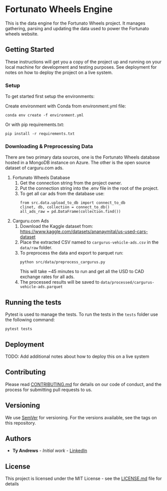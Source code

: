 # Fortunato Wheels Engine

This is the data engine for the Fortunato Wheels project. It manages gathering, parsing and updating the data used to power the Fortunato wheels website.

## Getting Started

These instructions will get you a copy of the project up and running on your local machine for development and testing purposes. See deployment for notes on how to deploy the project on a live system.

### Setup

To get started first setup the environments:

Create environment with Conda from environment.yml file:
```
conda env create -f environment.yml
```
Or with pip requirements.txt:
```
pip install -r requirements.txt
```

### Downloading & Preprocessing Data

There are two primary data sources, one is the Fortunato Wheels database hosted in a 
MongoDB instance on Azure. The other is the open source dataset of carguru.com ads.

1. Fortunato Wheels Database
    1. Get the connection string from the project owner.
    2. Put the connection string into the .env file in the root of the project.
    3. To get all car ads from the database use:
        ```
        from src.data.upload_to_db import connect_to_db
        clinet, db, collection = connect_to_db()
        all_ads_raw = pd.DataFrame(collection.find())
        ```
2. Carguru.com Ads
   1. Download the Kaggle dataset from: https://www.kaggle.com/datasets/ananaymital/us-used-cars-dataset
   2. Place the extracted CSV named to `cargurus-vehicle-ads.csv` in the `data/raw` folder.
   3. To preprocess the data and export to parquet run:
        ```
        python src/data/preprocess_cargurus.py
        ```
        This will take ~45 minutes to run and get all the USD to CAD exchange rates for all ads.
   4. The processed results will be saved to `data/processed/cargurus-vehicle-ads.parquet`

## Running the tests

Pytest is used to manage the tests. To run the tests in the `tests` folder use the following command:

```
pytest tests
```

## Deployment

TODO: Add additional notes about how to deploy this on a live system


## Contributing

Please read [CONTRIBUTING.md](https://gist.github.com/PurpleBooth/b24679402957c63ec426) for details on our code of conduct, and the process for submitting pull requests to us.

## Versioning

We use [SemVer](http://semver.org/) for versioning. For the versions available, see the tags on this repository.

## Authors

* **Ty Andrews** - *Initial work* - [LinkedIn](https://www.linkedin.com/in/ty-andrews/)


## License

This project is licensed under the MIT License - see the [LICENSE.md](LICENSE.md) file for details